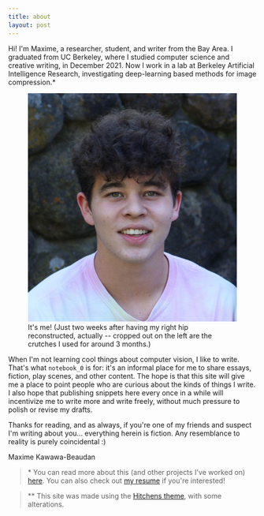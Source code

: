 ```yaml
---
title: about
layout: post
---
```

Hi! I'm Maxime, a researcher, student, and writer from the Bay Area. I graduated from UC Berkeley, where I studied computer science and creative writing, in December 2021. Now I work in a lab at Berkeley Artificial Intelligence Research, investigating deep-learning based methods for image compression.*

<figure>
  <img alt="Maxime" src="/assets/headshot.jpg" />
  <figcaption>
    It's me! (Just two weeks after having my right hip reconstructed, actually -- cropped out on the left are the crutches I used for around 3 months.)
  </figcaption>
</figure>

When I'm not learning cool things about computer vision, I like to write. That's what `notebook_0` is for: it's an informal place for me to share essays, fiction, play scenes, and other content. The hope is that this site will give me a place to point people who are curious about the kinds of things I write. I also hope that publishing snippets here every once in a while will incentivize me to write more and write freely, without much pressure to polish or revise my drafts. 

Thanks for reading, and as always, if you're one of my friends and suspect I'm writing about you... everything herein is fiction. Any resemblance to reality is purely coincidental :)

<div class="post-meta">
  Maxime Kawawa-Beaudan
</div>

> \* You can read more about this (and other projects I've worked on) [here][linkedin]. You can also check out [my resume][resume] if you're interested!

> ** This site was made using the [Hitchens theme][hitchens], with some alterations.

[linkedin]: https://www.linkedin.com/in/maximejkb/
[resume]: /assets/resume.pdf
[hitchens]: https://github.com/patdryburgh/hitchens
